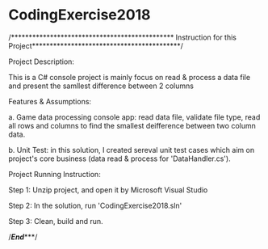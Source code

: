 # CodingExercise2018

/********************************************** Instruction for this Project******************************************/

Project Description:

This is a C# console project is mainly focus on read & process a data file and present the samllest difference between 2 columns

Features & Assumptions: 

a. Game data processing console app: read data file, validate file type, read all rows and columns to find the smallest deifference between two column data. 

b. Unit Test: in this solution, I created sereval unit test cases which aim on project's core business (data read & process for 'DataHandler.cs').

Project Running Instruction:

Step 1: Unzip project, and open it by Microsoft Visual Studio

Step 2: In the solution, run 'CodingExercise2018.sln'

Step 3: Clean, build and run.
       
/*******************************************************End**********************************************************/

